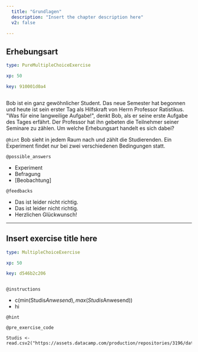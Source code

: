 ```yaml
---
  title: "Grundlagen"
  description: "Insert the chapter description here"
  v2: false

---
```

## Erhebungsart

```yaml
type: PureMultipleChoiceExercise

xp: 50

key: 910001d0a4



```

Bob ist ein ganz gewöhnlicher Student. Das neue Semester hat begonnen und heute ist sein erster Tag als Hilfskraft von Herrn Professor Ratistikus. "Was für eine langweilige Aufgabe!", denkt Bob, als er seine erste Aufgabe des Tages erfährt. Der Professor hat ihn gebeten die Teilnehmer seiner Seminare zu zählen. Um welche Erhebungsart handelt es sich dabei?



`@hint`
Bob sieht in jedem Raum nach und zählt die Studierenden. Ein Experiment findet nur bei zwei verschiedenen Bedingungen statt.





`@possible_answers`
- Experiment
- Befragung
- [Beobachtung]

`@feedbacks`
- Das ist leider nicht richtig.
- Das ist leider nicht richtig.
- Herzlichen Glückwunsch!





---
## Insert exercise title here

```yaml
type: MultipleChoiceExercise

xp: 50

key: d546b2c206



```



`@instructions`
- c(min(Studis$Anwesend),max(Studis$Anwesend))
- hi

`@hint`


`@pre_exercise_code`
```{r}
Studis <- read.csv2("https://assets.datacamp.com/production/repositories/3196/datasets/1e5d9ec9fbf68a511b51b513183222dd40447e9a/Studierendenzaehlung.csv",sep="",skip=1)
```







